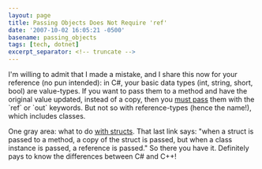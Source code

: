 ```yaml
---
layout: page
title: Passing Objects Does Not Require 'ref'
date: '2007-10-02 16:05:21 -0500'
basename: passing_objects
tags: [tech, dotnet]
excerpt_separator: <!-- truncate -->
---
```


I'm willing to admit that I made a mistake, and I share this now for your
reference (no pun intended): in C#, your basic data types (int, string, short,
bool) are value-types. If you want to pass them to a method and have the
original value updated, instead of a copy, then you [must
pass](http://msdn2.microsoft.com/en-us/library/0f66670z(VS.80).aspx) them with the `ref` or `out` keywords. But not so with reference-types
(hence the name!), which includes classes.

One gray area: what to do [with
structs](http://msdn2.microsoft.com/en-us/library/8b0bdca4(VS.80).aspx). That last link says: "when a struct is passed to a method, a copy
of the struct is passed, but when a class instance is passed, a reference is
passed." So there you have it. Definitely pays to know the differences between
C# and C++!
